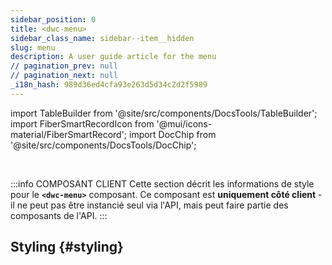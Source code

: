 ```yaml
---
sidebar_position: 0
title: <dwc-menu>
sidebar_class_name: sidebar--item__hidden
slug: menu
description: A user guide article for the menu
// pagination_prev: null
// pagination_next: null
_i18n_hash: 989d36ed4cfa93e263d5d34c2d2f5989
---
```

import TableBuilder from '@site/src/components/DocsTools/TableBuilder';
import FiberSmartRecordIcon from '@mui/icons-material/FiberSmartRecord';
import DocChip from '@site/src/components/DocsTools/DocChip';

<DocChip chip='shadow' />

<br />

:::info COMPOSANT CLIENT
Cette section décrit les informations de style pour le **`<dwc-menu>`** composant. Ce composant est **uniquement côté client** - il ne peut pas être instancié seul via l'API, mais peut faire partie des composants de l'API.
:::

## Styling {#styling}

<TableBuilder name="dwc-menu" clientComponent />
